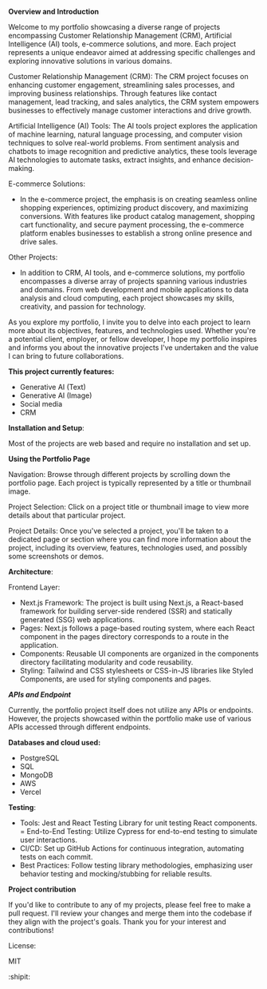 
**Overview and Introduction**

Welcome to my portfolio showcasing a diverse range of projects encompassing Customer Relationship Management (CRM), Artificial Intelligence (AI) tools, e-commerce solutions, and more. Each project represents a unique endeavor aimed at addressing specific challenges and exploring innovative solutions in various domains.

Customer Relationship Management (CRM):
The CRM project focuses on enhancing customer engagement, streamlining sales processes, and improving business relationships. Through features like contact management, lead tracking, and sales analytics, the CRM system empowers businesses to effectively manage customer interactions and drive growth.

Artificial Intelligence (AI) Tools:
The AI tools project explores the application of machine learning, natural language processing, and computer vision techniques to solve real-world problems. From sentiment analysis and chatbots to image recognition and predictive analytics, these tools leverage AI technologies to automate tasks, extract insights, and enhance decision-making.

E-commerce Solutions:

- In the e-commerce project, the emphasis is on creating seamless online shopping
  experiences, optimizing product discovery, and maximizing conversions. With features like product catalog management, shopping cart functionality, and secure payment processing, the e-commerce platform enables businesses to establish a strong online presence and drive sales.

Other Projects:

- In addition to CRM, AI tools, and e-commerce solutions, my portfolio encompasses
  a diverse array of projects spanning various industries and domains. From web development and mobile applications to data analysis and cloud computing, each project showcases my skills, creativity, and passion for technology.

As you explore my portfolio, I invite you to delve into each project to learn more about its objectives, features, and technologies used. Whether you're a potential client, employer, or fellow developer, I hope my portfolio inspires and informs you about the innovative projects I've undertaken and the value I can bring to future collaborations.

**This project currently features:**

- Generative AI (Text)
- Generative AI (Image)
- Social media
- CRM

**Installation and Setup**:

Most of the projects are web based and require no installation and set up.


**Using the Portfolio Page**

Navigation: Browse through different projects by scrolling down the portfolio page. Each project is typically represented by a title or thumbnail image.

Project Selection: Click on a project title or thumbnail image to view more details about that particular project.

Project Details: Once you've selected a project, you'll be taken to a dedicated page or section where you can find more information about the project, including its overview, features, technologies used, and possibly some screenshots or demos.

**Architecture**:

Frontend Layer:

- Next.js Framework: The project is built using Next.js, a React-based framework
  for building server-side rendered (SSR) and statically generated (SSG) web applications.
- Pages: Next.js follows a page-based routing system, where each React component
  in the pages directory corresponds to a route in the application.
- Components: Reusable UI components are organized in the components directory
  facilitating modularity and code reusability.
- Styling: Tailwind and CSS stylesheets or CSS-in-JS libraries like Styled
  Components, are used for styling components and pages.


***APIs and Endpoint***

Currently, the portfolio project itself does not utilize any APIs or endpoints. However, the projects showcased within the portfolio make use of various APIs accessed through different endpoints.

**Databases and cloud used:**

- PostgreSQL
- SQL
- MongoDB
- AWS
- Vercel


**Testing**:

- Tools: Jest and React Testing Library for unit testing React components.
= End-to-End Testing: Utilize Cypress for end-to-end testing to simulate user
  interactions.
- CI/CD: Set up GitHub Actions for continuous integration, automating tests on
  each commit.
- Best Practices: Follow testing library methodologies, emphasizing user behavior
  testing and mocking/stubbing for reliable results.


**Project contribution**

If you'd like to contribute to any of my projects, please feel free to make a pull request. I'll review your changes and merge them into the codebase if they align with the project's goals. Thank you for your interest and contributions!

License:

MIT

:shipit: